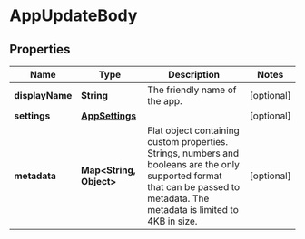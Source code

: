 

# AppUpdateBody

## Properties

Name | Type | Description | Notes
------------ | ------------- | ------------- | -------------
**displayName** | **String** | The friendly name of the app. |  [optional]
**settings** | [**AppSettings**](AppSettings.md) |  |  [optional]
**metadata** | **Map&lt;String, Object&gt;** | Flat object containing custom properties. Strings, numbers and booleans  are the only supported format that can be passed to metadata. The metadata is limited to 4KB in size.  |  [optional]



